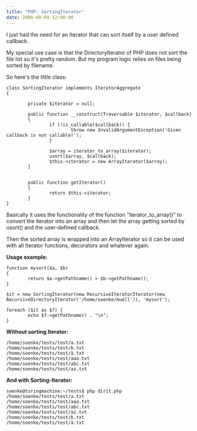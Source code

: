 ```yaml
---
title: "PHP: SortingIterator"
date: 2008-08-09 12:00:00
---
```

I just had the need for an Iterator that can sort itself by a user defined callback.

My special use case is that the DirectoryIterator of PHP does not sort the file list so it's pretty random. But my program logic relies on files being sorted by filename.

<!--more-->

So here's the little class:

    
    class SortingIterator implements IteratorAggregate
    {
    
            private $iterator = null;
    
            public function __construct(Traversable $iterator, $callback)
            {
                    if (!is_callable($callback)) {
                            throw new InvalidArgumentException('Given callback is not callable!');
                    }
    
                    $array = iterator_to_array($iterator);
                    usort($array, $callback);
                    $this->iterator = new ArrayIterator($array);
            }
    
    
            public function getIterator()
            {
                    return $this->iterator;
            }
    }
    

Basically it uses the functionality of the function "iterator\_to\_array()" to convert the iterator into an array and then let the array getting sorted by usort() and the user-defined callback.

Then the sorted array is wrapped into an ArrayIterator so it can be used with all Iterator functions, decorators and whatever again.

**Usage example:**

    
    function mysort($a, $b)
    {
            return $a->getPathname() > $b->getPathname();
    }
    
    $it = new SortingIterator(new RecursiveIteratorIterator(new RecursiveDirectoryIterator('/home/soenke/muell')), 'mysort');
    
    foreach ($it as $f) {
            echo $f->getPathname() . "\n";
    }
    

**Without sorting Iterator:**

    
    /home/soenke/tests/test/a.txt
    /home/soenke/tests/test/b.txt
    /home/soenke/tests/test/ä.txt
    /home/soenke/tests/test/aaa.txt
    /home/soenke/tests/test/abc.txt
    /home/soenke/tests/test/az.txt
    

**And with Sorting-Iterator:**

    
    soenke@turingmachine:~/tests$ php dirit.php
    /home/soenke/tests/test/a.txt
    /home/soenke/tests/test/aaa.txt
    /home/soenke/tests/test/abc.txt
    /home/soenke/tests/test/az.txt
    /home/soenke/tests/test/b.txt
    /home/soenke/tests/test/ä.txt
    
